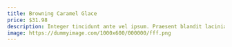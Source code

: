 ```yaml
---
title: Browning Caramel Glace
price: $31.98
description: Integer tincidunt ante vel ipsum. Praesent blandit lacinia erat. Vestibulum sed magna at nunc commodo placerat.
image: https://dummyimage.com/1000x600/000000/fff.png
---
```


